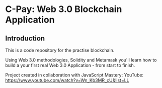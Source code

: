 # C-Pay: Web 3.0 Blockchain Application

## Introduction
This is a code repository for the practise blockchain.

Using Web 3.0 methodologies, Solidity and Metamask you'll learn how to build a your first real Web 3.0 Application - from start to finish.

Project created in collaboration with JavaScript Mastery:
YouTube: https://www.youtube.com/watch?v=Wn_Kb3MR_cU&list=LL 
